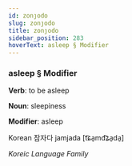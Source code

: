 ```yaml
---
id: zonȷodo
slug: zonȷodo
title: zonȷodo
sidebar_position: 283
hoverText: asleep § Modifier
---
```


### asleep § Modifier

**Verb**: to be asleep

**Noun**: sleepiness

**Modifier**: asleep

Korean 잠자다 jamjada [t͡ɕa̠md͡ʑa̠da̠]

*Koreic Language Family*